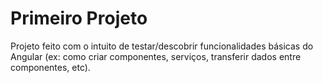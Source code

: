 
# Primeiro Projeto

Projeto feito com o intuito de testar/descobrir funcionalidades básicas do Angular (ex: como criar componentes, serviços, transferir dados entre componentes, etc). 


